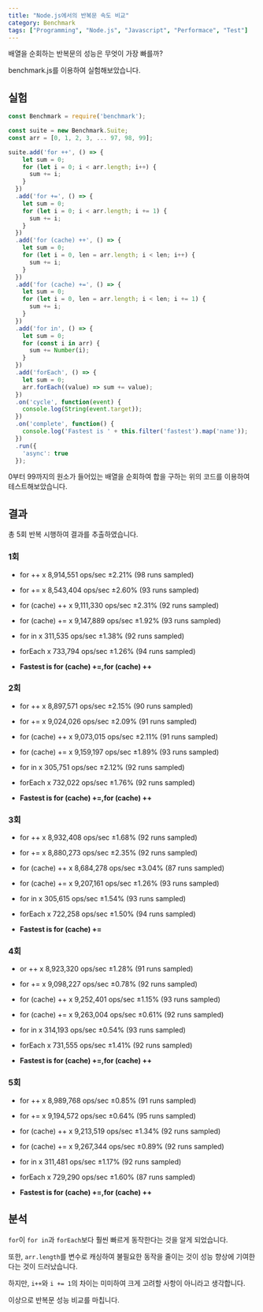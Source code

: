 ```yaml
---
title: "Node.js에서의 반복문 속도 비교"
category: Benchmark
tags: ["Programming", "Node.js", "Javascript", "Performace", "Test"]
---
```


배열을 순회하는 반복문의 성능은 무엇이 가장 빠를까?

benchmark.js를 이용하여 실험해보았습니다.

## 실험

```javascript
const Benchmark = require('benchmark');

const suite = new Benchmark.Suite;
const arr = [0, 1, 2, 3, ... 97, 98, 99];

suite.add('for ++', () => {
    let sum = 0;
    for (let i = 0; i < arr.length; i++) {
      sum += i;
    }
  })
  .add('for +=', () => {
    let sum = 0;
    for (let i = 0; i < arr.length; i += 1) {
      sum += i;
    }
  })
  .add('for (cache) ++', () => {
    let sum = 0;
    for (let i = 0, len = arr.length; i < len; i++) {
      sum += i;
    }
  })
  .add('for (cache) +=', () => {
    let sum = 0;
    for (let i = 0, len = arr.length; i < len; i += 1) {
      sum += i;
    }
  })
  .add('for in', () => {
    let sum = 0;
    for (const i in arr) {
      sum += Number(i);
    }
  })
  .add('forEach', () => {
    let sum = 0;
    arr.forEach((value) => sum += value);
  })
  .on('cycle', function(event) {
    console.log(String(event.target));
  })
  .on('complete', function() {
    console.log('Fastest is ' + this.filter('fastest').map('name'));
  })
  .run({
    'async': true
  });
```

0부터 99까지의 원소가 들어있는 배열을 순회하여 합을 구하는 위의 코드를 이용하여 테스트해보았습니다.

## 결과

총 5회 반복 시행하여 결과를 추출하였습니다.

### 1회

- for ++ x 8,914,551 ops/sec ±2.21% (98 runs sampled)

- for += x 8,543,404 ops/sec ±2.60% (93 runs sampled)

- for (cache) ++ x 9,111,330 ops/sec ±2.31% (92 runs sampled)

- for (cache) += x 9,147,889 ops/sec ±1.92% (93 runs sampled)

- for in x 311,535 ops/sec ±1.38% (92 runs sampled)

- forEach x 733,794 ops/sec ±1.26% (94 runs sampled)

- **Fastest is for (cache) +=,for (cache) ++**

### 2회

- for ++ x 8,897,571 ops/sec ±2.15% (90 runs sampled)

- for += x 9,024,026 ops/sec ±2.09% (91 runs sampled)

- for (cache) ++ x 9,073,015 ops/sec ±2.11% (91 runs sampled)

- for (cache) += x 9,159,197 ops/sec ±1.89% (93 runs sampled)

- for in x 305,751 ops/sec ±2.12% (92 runs sampled)

- forEach x 732,022 ops/sec ±1.76% (92 runs sampled)

- **Fastest is for (cache) +=,for (cache) ++**

### 3회

- for ++ x 8,932,408 ops/sec ±1.68% (92 runs sampled)

- for += x 8,880,273 ops/sec ±2.35% (92 runs sampled)

- for (cache) ++ x 8,684,278 ops/sec ±3.04% (87 runs sampled)

- for (cache) += x 9,207,161 ops/sec ±1.26% (93 runs sampled)

- for in x 305,615 ops/sec ±1.54% (93 runs sampled)

- forEach x 722,258 ops/sec ±1.50% (94 runs sampled)

- **Fastest is for (cache) +=**

### 4회

- or ++ x 8,923,320 ops/sec ±1.28% (91 runs sampled)

- for += x 9,098,227 ops/sec ±0.78% (92 runs sampled)

- for (cache) ++ x 9,252,401 ops/sec ±1.15% (93 runs sampled)

- for (cache) += x 9,263,004 ops/sec ±0.61% (92 runs sampled)

- for in x 314,193 ops/sec ±0.54% (93 runs sampled)

- forEach x 731,555 ops/sec ±1.41% (92 runs sampled)

- **Fastest is for (cache) +=,for (cache) ++**

### 5회

- for ++ x 8,989,768 ops/sec ±0.85% (91 runs sampled)

- for += x 9,194,572 ops/sec ±0.64% (95 runs sampled)

- for (cache) ++ x 9,213,519 ops/sec ±1.34% (92 runs sampled)

- for (cache) += x 9,267,344 ops/sec ±0.89% (92 runs sampled)

- for in x 311,481 ops/sec ±1.17% (92 runs sampled)

- forEach x 729,290 ops/sec ±1.60% (87 runs sampled)

- **Fastest is for (cache) +=,for (cache) ++**

## 분석

`for`이 `for in`과 `forEach`보다 훨씬 빠르게 동작한다는 것을 알게 되었습니다.

또한, `arr.length`를 변수로 캐싱하여 불필요한 동작을 줄이는 것이 성능 향상에 기여한다는 것이 드러났습니다.

하지만, `i++`와 `i += 1`의 차이는 미미하여 크게 고려할 사항이 아니라고 생각합니다.

이상으로 반복문 성능 비교를 마칩니다.
